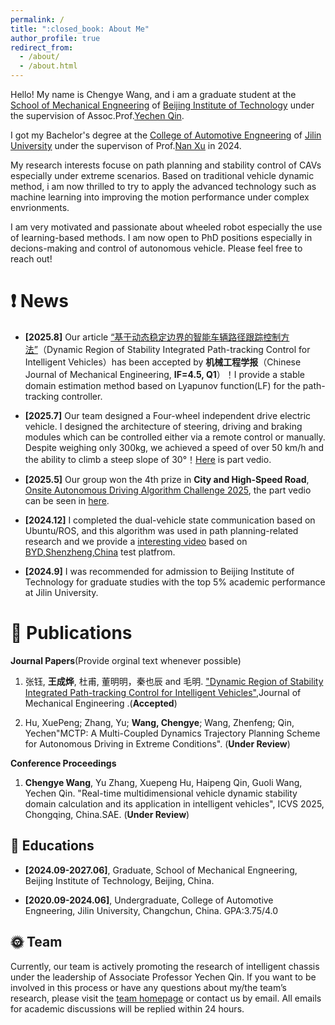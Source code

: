 ```yaml
---
permalink: /
title: ":closed_book: About Me"
author_profile: true
redirect_from: 
  - /about/
  - /about.html
---
```

Hello! My name is Chengye Wang, and i am a graduate student at the [School of Mechanical Engneering](https://me.bit.edu.cn/) of 
[Beijing Institute of Technology](https://www.bit.edu.cn/) under the supervision of Assoc.Prof.[Yechen Qin](https://me.bit.edu.cn/szdw/jsml/jlgcx/zdyzskzyjs/sssds3/5ba2e729d2ac4afb866e576ffdd0c7c0.htm).

I got my Bachelor's degree at the [College of Automotive Engneering](https://auto.jlu.edu.cn/) of [Jilin University](https://www.jlu.edu.cn/) under the supervison of Prof.[Nan Xu](https://auto.jlu.edu.cn/info/1306/5519.htm) in 2024.

My research interests focuse on path planning and stability control of CAVs especially under extreme scenarios. Based on traditional vehicle dynamic method, i am now thrilled to try to apply the advanced technology such as machine learning into improving the motion performance under complex envrionments. 

I am very motivated and passionate about wheeled robot especially the use of learning-based methods. I am now open to PhD positions especially in decions-making and control of autonomous vehicle. Please feel free to reach out!

:exclamation: News
======
- **[2025.8]** Our article [“基于动态稳定边界的智能车辆路径跟踪控制方法”](https://leowang1820.github.io/files/2025-0035-revised.pdf)（Dynamic Region of Stability Integrated Path-tracking Control for Intelligent Vehicles）has been accepted by **机械工程学报**（Chinese Journal of Mechanical Engineering, **IF=4.5, Q1**）！I provide a stable domain estimation method based on Lyapunov function(LF) for the path-tracking controller.
  
- **[2025.7]** Our team designed a Four-wheel independent drive electric vehicle. I designed the architecture of steering, driving and braking modules which can be controlled either via a remote control or manually. Despite weighing only 300kg, we achieved a speed of over 50 km/h and the ability to climb a steep slope of 30°！[Here]() is part vedio.
  
- **[2025.5]** Our group won the 4th prize in **City and High-Speed Road**, [Onsite Autonomous Driving Algorithm Challenge 2025](https://www.onsite.com.cn/#/dist/home), the part vedio can be seen in [here](https://github.com/Daigo111111/2-Onsite-). 

- **[2024.12]** I completed the dual-vehicle state communication based on Ubuntu/ROS, and this algorithm was used in path planning-related research and we provide a [interesting video](https://www.bilibili.com/video/BV1r8RqYJEyP/?vd_source=ae14150a937c3eb3565526f568721c64) based on [BYD,Shenzheng,China](https://www.byd.com/cn) test platfrom. 

- **[2024.9]** I was recommended for admission to Beijing Institute of Technology for graduate studies with the top 5% academic performance at Jilin University.

:rocket: Publications
======
**Journal Papers**(Provide orginal text whenever possible)

1. 张钰, **王成烨**, 杜甫, 董明明，秦也辰 and 毛明. ["Dynamic Region of Stability Integrated Path-tracking Control for Intelligent Vehicles"](https://leowang1820.github.io/files/2025-0035-revised.pdf),Journal of Mechanical Engineering .(**Accepted**)

2. Hu, XuePeng; Zhang, Yu; **Wang, Chengye**; Wang, Zhenfeng; Qin, Yechen"MCTP: A Multi-Coupled Dynamics Trajectory Planning Scheme for Autonomous Driving in Extreme Conditions". (**Under Review**)

**Conference Proceedings**

1. **Chengye Wang**, Yu Zhang, Xuepeng Hu, Haipeng Qin, Guoli Wang, Yechen Qin. "Real-time multidimensional vehicle dynamic stability domain calculation and its application in intelligent vehicles", ICVS 2025, Chongqing, China.SAE. (**Under Review**)

:open_book: Educations
------
- **[2024.09-2027.06]**, Graduate, School of Mechanical Engneering, Beijing Institute of Technology, Beijing, China. 
  
- **[2020.09-2024.06]**, Undergraduate, College of Automotive Engneering, Jilin University, Changchun, China. GPA:3.75/4.0


:sun_with_face: Team
------
Currently, our team is actively promoting the research of intelligent chassis under the leadership of Associate Professor Yechen Qin. If you want to be involved in this process or have any questions about my/the team’s research, please visit the [team homepage](https://me.bit.edu.cn/szdw/jsml/jlgcx/zdyzskzyjs/sssds3/5ba2e729d2ac4afb866e576ffdd0c7c0.htm) or contact us by email. All emails for academic discussions will be replied within 24 hours.
